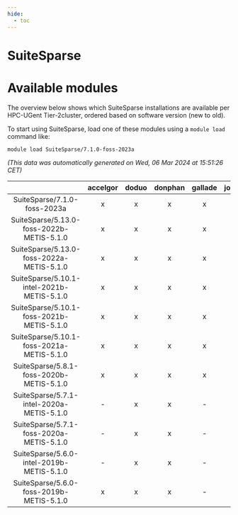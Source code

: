 ```yaml
---
hide:
  - toc
---
```


SuiteSparse
===========

# Available modules


The overview below shows which SuiteSparse installations are available per HPC-UGent Tier-2cluster, ordered based on software version (new to old).

To start using SuiteSparse, load one of these modules using a `module load` command like:

```shell
module load SuiteSparse/7.1.0-foss-2023a
```

*(This data was automatically generated on Wed, 06 Mar 2024 at 15:51:26 CET)*  

| |accelgor|doduo|donphan|gallade|joltik|skitty|
| :---: | :---: | :---: | :---: | :---: | :---: | :---: |
|SuiteSparse/7.1.0-foss-2023a|x|x|x|x|x|x|
|SuiteSparse/5.13.0-foss-2022b-METIS-5.1.0|x|x|x|x|x|x|
|SuiteSparse/5.13.0-foss-2022a-METIS-5.1.0|x|x|x|x|x|x|
|SuiteSparse/5.10.1-intel-2021b-METIS-5.1.0|x|x|x|x|x|x|
|SuiteSparse/5.10.1-foss-2021b-METIS-5.1.0|x|x|x|x|x|x|
|SuiteSparse/5.10.1-foss-2021a-METIS-5.1.0|x|x|x|x|x|x|
|SuiteSparse/5.8.1-foss-2020b-METIS-5.1.0|x|x|x|x|x|x|
|SuiteSparse/5.7.1-intel-2020a-METIS-5.1.0|-|x|x|-|x|x|
|SuiteSparse/5.7.1-foss-2020a-METIS-5.1.0|-|x|x|-|x|x|
|SuiteSparse/5.6.0-intel-2019b-METIS-5.1.0|-|x|x|-|x|x|
|SuiteSparse/5.6.0-foss-2019b-METIS-5.1.0|x|x|x|-|x|x|
